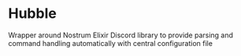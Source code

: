 # Hubble

Wrapper around Nostrum Elixir Discord library to provide parsing and command handling automatically with central configuration file
